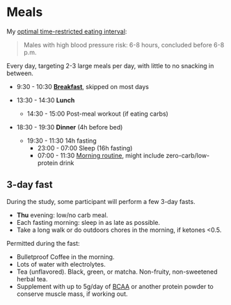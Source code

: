 # Meals

My [optimal time-restricted eating interval](https://pubmed.ncbi.nlm.nih.gov/37838299/):

> Males with high blood pressure risk: 6-8 hours, concluded before 6-8 p.m.

Every day, targeting 2-3 large meals per day, with little to no snacking in between.

- 9:30 - 10:30 [**Breakfast**](./breakfast.md), skipped on most days

- 13:30 - 14:30 **Lunch**

  - 14:30 - 15:00 Post-meal workout (if eating carbs)

- 18:30 - 19:30 **Dinner** (4h before bed)

  - 19:30 - 11:30 14h fasting
    - 23:00 - 07:00 Sleep (16h fasting)
    - 07:00 - 11:30 [Morning routine](../routines/morning.md), might include zero-carb/low-protein drink

## 3-day fast

During the study, some participant will perform a few 3-day fasts.

- **Thu** evening: low/no carb meal.
- Each fasting morning: sleep in as late as possible.
- Take a long walk or do outdoors chores in the morning, if ketones <0.5.

Permitted during the fast:

- Bulletproof Coffee in the morning.
- Lots of water with electrolytes.
- Tea (unflavored). Black, green, or matcha. Non-fruity, non-sweetened herbal tea.
- Supplement with up to 5g/day of [BCAA](https://amzn.to/4axPTuJ) or another protein powder
  to conserve muscle mass, if working out.
